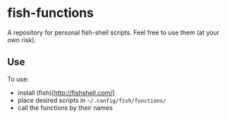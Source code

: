 # fish-functions
A repository for personal fish-shell scripts. Feel free to use them (at your own risk).

## Use
To use:
- install (fish)[http://fishshell.com/]
- place desired scripts in `~/.config/fish/functions/`
- call the functions by their names
